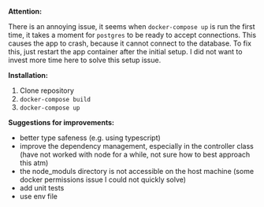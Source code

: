 **Attention:**

There is an annoying issue, it seems when `docker-compose up` is run the first time, it takes a moment for `postgres` to be ready to accept connections.
This causes the app to crash, because it cannot connect to the database. To fix this, just restart the app container after the initial setup.
I did not want to invest more time here to solve this setup issue. 

**Installation:**
1. Clone repository
2. `docker-compose build`
3. `docker-compose up`

**Suggestions for improvements:**
- better type safeness (e.g. using typescript)
- improve the dependency management, especially in the controller class  (have not worked with node for a while, not sure how to best approach this atm)
- the node_moduls directory is not accessible on the host machine (some docker permissions issue I could not quickly solve)
- add unit tests
- use env file 

